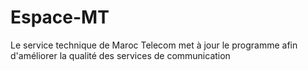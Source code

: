# Espace-MT
Le service technique de Maroc Telecom met à jour le programme afin d'améliorer la qualité des services de communication

